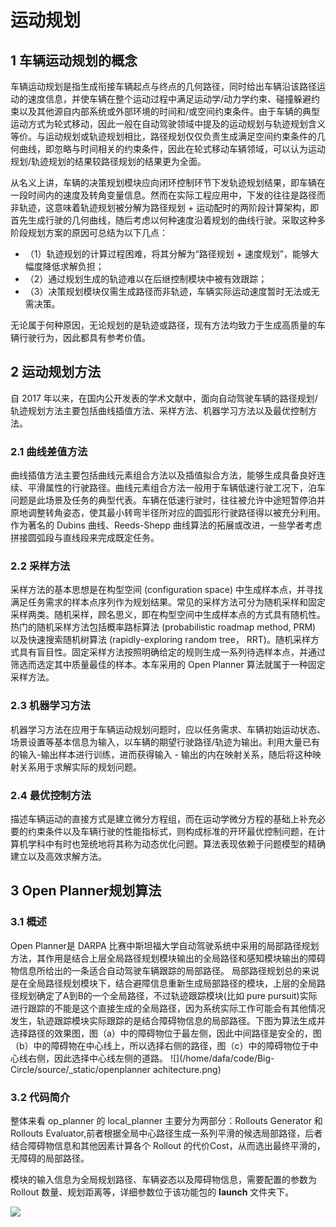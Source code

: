 # 运动规划

## 1 车辆运动规划的概念
车辆运动规划是指生成衔接车辆起点与终点的几何路径，同时给出车辆沿该路径运动的速度信息，并使车辆在整个运动过程中满足运动学/动力学约束、碰撞躲避约束以及其他源自内部系统或外部环境的时间和/或空间约束条件。由于车辆的典型运动方式为轮式移动，因此一般在自动驾驶领域中提及的运动规划与轨迹规划含义等价。与运动规划或轨迹规划相比，路径规划仅仅负责生成满足空间约束条件的几何曲线，即忽略与时间相关的约束条件，因此在轮式移动车辆领域，可以认为运动规划/轨迹规划的结果较路径规划的结果更为全面。

从名义上讲，车辆的决策规划模块应向闭环控制环节下发轨迹规划结果，即车辆在一段时间内的速度及转角变量信息。然而在实际工程应用中，下发的往往是路径而非轨迹，这意味着轨迹规划被分解为路径规划 + 运动配时的两阶段计算架构，即首先生成行驶的几何曲线，随后考虑以何种速度沿着规划的曲线行驶。采取这种多阶段规划方案的原因可总结为以下几点：
  - （1）轨迹规划的计算过程困难，将其分解为“路径规划 + 速度规划”，能够大幅度降低求解负担；
  - （2）通过规划生成的轨迹难以在后继控制模块中被有效跟踪；
  - （3）决策规划模块仅需生成路径而非轨迹，车辆实际运动速度暂时无法或无需决策。

无论属于何种原因，无论规划的是轨迹或路径，现有方法均致力于生成高质量的车辆行驶行为，因此都具有参考价值。
## 2 运动规划方法
自 2017 年以来，在国内公开发表的学术文献中，面向自动驾驶车辆的路径规划/轨迹规划方法主要包括曲线插值方法、采样方法、机器学习方法以及最优控制方法。
### 2.1 曲线差值方法
曲线插值方法主要包括曲线元素组合方法以及插值拟合方法，能够生成具备良好连续、平滑属性的行驶路径。曲线元素组合方法一般用于车辆低速行驶工况下，泊车问题是此场景及任务的典型代表。车辆在低速行驶时，往往被允许中途短暂停泊并原地调整转角姿态，使其最小转弯半径所对应的圆弧形行驶路径得以被充分利用。作为著名的 Dubins 曲线、Reeds-Shepp 曲线算法的拓展或改进，一些学者考虑拼接圆弧段与直线段来完成既定任务。
### 2.2 采样方法
采样方法的基本思想是在构型空间 (configuration space) 中生成样本点，并寻找满足任务需求的样本点序列作为规划结果。常见的采样方法可分为随机采样和固定采样两类。随机采样，顾名思义，即在构型空间中生成样本点的方式具有随机性。热门的随机采样方法包括概率路标算法 (probabilistic roadmap method, PRM) 以及快速搜索随机树算法 (rapidly-exploring random tree， RRT)。随机采样方式具有盲目性。固定采样方法按照明确给定的规则生成一系列待选样本点，并通过筛选而选定其中质量最佳的样本。本车采用的 Open Planner 算法就属于一种固定采样方法。
### 2.3 机器学习方法
机器学习方法在应用于车辆运动规划问题时，应以任务需求、车辆初始运动状态、场景设置等基本信息为输入，以车辆的期望行驶路径/轨迹为输出。利用大量已有的输入-输出样本进行训练，进而获得输入 - 输出的内在映射关系，随后将这种映射关系用于求解实际的规划问题。
### 2.4 最优控制方法
描述车辆运动的直接方式是建立微分方程组，而在运动学微分方程的基础上补充必要的约束条件以及车辆行驶的性能指标式，则构成标准的开环最优控制问题，在计算机学科中有时也笼统地将其称为动态优化问题。算法表现依赖于问题模型的精确建立以及高效求解方法。
## 3 Open Planner规划算法

### 3.1 概述

Open Planner是 DARPA 比赛中斯坦福大学自动驾驶系统中采用的局部路径规划方法，其作用是结合上层全局路径规划模块输出的全局路径和感知模块输出的障碍物信息所给出的一条适合自动驾驶车辆跟踪的局部路径。
局部路径规划总的来说是在全局路径规划模块下，结合避障信息重新生成局部路径的模块，上层的全局路径规划确定了A到B的一个全局路径，不过轨迹跟踪模块(比如 pure pursuit)实际进行跟踪的不能是这个直接生成的全局路径，因为系统实际工作可能会有其他情况发生，轨迹跟踪模块实际跟踪的是结合障碍物信息的局部路径。下图为算法生成并选择路径的效果图，图（a）中的障碍物位于最左侧，因此中间路径是安全的，图（b）中的障碍物在中心线上，所以选择右侧的路径，图（c）中的障碍物位于中心线右侧，因此选择中心线左侧的道路。
![](/home/dafa/code/Big-Circle/source/_static/openplanner achitecture.png)

### 3.2 代码简介

整体来看 op_planner 的 local_planner 主要分为两部分：Rollouts Generator 和 Rollouts Evaluator,前者根据全局中心路径生成一系列平滑的候选局部路径，后者结合障碍物信息和其他因素计算各个 Rollout 的代价Cost，从而选出最终平滑的，无障碍的局部路径。

模块的输入信息为全局规划路径、车辆姿态以及障碍物信息，需要配置的参数为 Rollout 数量、规划距离等，详细参数位于该功能包的 **launch** 文件夹下。





![](/home/dafa/code/Big-Circle/source/_static/car_tip.png)

















